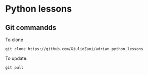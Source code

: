 # Python lessons

## Git commandds
To clone
```
git clone https://github.com/GiulioZani/adrian_python_lessons
```
To update:
```
git pull
```

